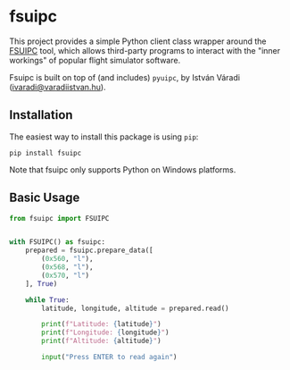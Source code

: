 # fsuipc

This project provides a simple Python client class wrapper around the
[FSUIPC](http://www.fsuipc.com/) tool, which allows third-party programs to
interact with the "inner workings" of popular flight simulator software.

Fsuipc is built on top of (and includes) `pyuipc`, by István Váradi
(ivaradi@varadiistvan.hu).

## Installation

The easiest way to install this package is using `pip`:

```
pip install fsuipc
```

Note that fsuipc only supports Python on Windows platforms.

## Basic Usage

```python
from fsuipc import FSUIPC


with FSUIPC() as fsuipc:
    prepared = fsuipc.prepare_data([
        (0x560, "l"),
        (0x568, "l"),
        (0x570, "l")
    ], True)

    while True:
        latitude, longitude, altitude = prepared.read()

        print(f"Latitude: {latitude}")
        print(f"Longitude: {longitude}")
        print(f"Altitude: {altitude}")

        input("Press ENTER to read again")
```
